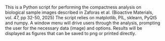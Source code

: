 This is a Python script for performing the compactness analysis on biological sample images described in
Zaforas et al. (Bioactive Materials, vol. 47, pp 32-50, 2025) The script relies on matplotlib, PIL, sklearn, PyQt5 and numpy. 
A window menu will drive users through the analysis, prompting the user for the necessary data (image) and options. 
Results will be displayed as figures that can be saved to png or printed directly.
